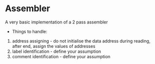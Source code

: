 # Assembler
A very basic implementation of a 2 pass assembler
+ Things to handle:
 1) address assigning - do not initialise the data address during reading, after end, assign the values of addresses
 2) label identification - define your assumption
 3) comment identification - define your assumption
